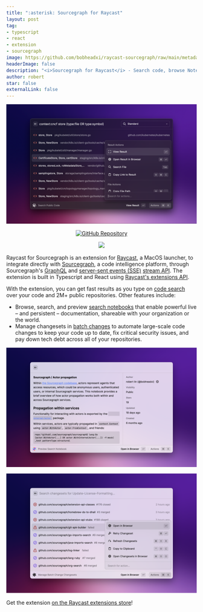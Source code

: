 ```yaml
---
title: ":asterisk: Sourcegraph for Raycast"
layout: post
tag:
- typescript
- react
- extension
- sourcegraph
image: https://github.com/bobheadxi/raycast-sourcegraph/raw/main/metadata/1-search.png
headerImage: false
description: "<i>Sourcegraph for Raycast</i> - Search code, browse Notebooks, and manage Batch Changes on Sourcegraph with Raycast "
author: robert
star: false
externalLink: false
---
```


![](https://github.com/bobheadxi/raycast-sourcegraph/raw/main/metadata/1-search.png)

<p align="center">
  <a href="https://github.com/bobheadxi/raycast-sourcegraph">
    <img src="https://img.shields.io/badge/github-raycast--sourcegraph-teal.svg?style=for-the-badge" alt="GitHub Repository"/>
  </a>
</p>

<p align="center">
  <a id="install-extension-button" title="Install Sourcegraph Raycast Extension" href="https://www.raycast.com/bobheadxi/sourcegraph#install">
    <img style="height: 64px" src="https://assets.raycast.com/bobheadxi/sourcegraph/install_button@2x.png" height="64">
  </a>
</p>

Raycast for Sourcegraph is an extension for [Raycast](https://www.raycast.com/), a MacOS launcher, to integrate directly with [Sourcegraph](https://about.sourcegraph.com), a code intelligence platform, through Sourcegraph's [GraphQL](https://docs.sourcegraph.com/api/graphql) and [server-sent events (SSE)](https://developer.mozilla.org/en-US/docs/Web/API/Server-sent_events) [stream API](https://docs.sourcegraph.com/api/stream_api). The extension is built in Typescript and React using [Raycast's extensions API](https://developers.raycast.com/).

With the extension, you can get fast results as you type on [code search](https://about.sourcegraph.com/code-search) over your code and 2M+ public repositories. Other features include:

- Browse, search, and preview [search notebooks](https://docs.sourcegraph.com/notebooks) that enable powerful live – and persistent – documentation, shareable with your organization or the world.
- Manage changesets in [batch changes](https://about.sourcegraph.com/batch-changes) to automate large-scale code changes to keep your code up to date, fix critical security issues, and pay down tech debt across all of your repositories.

![](https://github.com/bobheadxi/raycast-sourcegraph/raw/main/metadata/3-notebook-view.png)

![](https://github.com/bobheadxi/raycast-sourcegraph/raw/main/metadata/4-batch-change-manage.png)

Get the extension [on the Raycast extensions store](https://www.raycast.com/bobheadxi/sourcegraph)!

<br />
